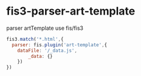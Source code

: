 # fis3-parser-art-template
parser artTemplate use fis/fis3

```js
fis3.match('*.html',{
  parser: fis.plugin('art-template',{
    dataFile: '/_data.js',
		_data: {}
	})
})
```
